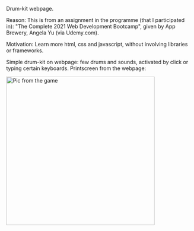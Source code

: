 Drum-kit webpage. 

Reason: This is from an assignment in the programme (that I participated in): 
"The Complete 2021 Web Development Bootcamp", given by App Brewery, Angela Yu (via Udemy.com).

Motivation: Learn more html, css and javascript, without involving libraries or frameworks. 

Simple drum-kit on webpage: few drums and sounds, activated by click or typing certain keyboards. Printscreen from the webpage:  

<img src="https://github.com/osho81/simon_game_with_levels/blob/main/picDrums.PNG" alt="Pic from the game" width="400"/>
